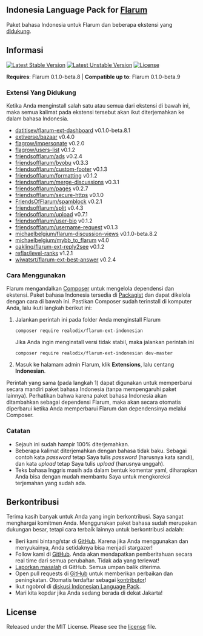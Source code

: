 ## Indonesia Language Pack for [Flarum](http://flarum.org/)

Paket bahasa Indonesia untuk Flarum dan beberapa ekstensi yang [didukung](#extensi-yang-didukung).

## Informasi
[![Latest Stable Version](https://poser.pugx.org/realodix/flarum-ext-indonesian/v/stable)](https://github.com/realodix/flarum-ext-indonesian)
[![Latest Unstable Version](https://poser.pugx.org/realodix/flarum-ext-indonesian/v/unstable)](https://github.com/realodix/flarum-ext-indonesian/archive/master.zip)
[![License](https://poser.pugx.org/realodix/flarum-ext-indonesian/license)](https://github.com/realodix/flarum-ext-indonesian/blob/master/LICENSE)

**Requires**: Flarum 0.1.0-beta.8 | **Compatible up to**: Flarum 0.1.0-beta.9

### Extensi Yang Didukung
Ketika Anda menginstall salah satu atau semua dari ekstensi di bawah ini, maka semua kalimat pada ekstensi tersebut akan ikut diterjemahkan ke dalam bahasa Indonesia.

- [datitisev/flarum-ext-dashboard](https://github.com/datitisev/flarum-ext-dashboard) v0.1.0-beta.8.1
- [extiverse/bazaar](https://github.com/extiverse/bazaar) v0.4.0
- [flagrow/impersonate](https://github.com/flagrow/impersonate) v0.2.0
- [flagrow/users-list](https://github.com/flagrow/users-list) v0.1.2
- [friendsofflarum/ads](https://github.com/friendsofflarum/ads) v0.2.4
- [friendsofflarum/byobu](https://github.com/friendsofflarum/byobu) v0.3.3
- [friendsofflarum/custom-footer](https://github.com/friendsofflarum/custom-footer) v0.1.3
- [friendsofflarum/formatting](https://github.com/friendsofflarum/formatting) v0.1.2
- [friendsofflarum/merge-discussions](https://github.com/friendsofflarum/merge-discussions) v0.3.1
- [friendsofflarum/pages](https://github.com/friendsofflarum/pages) v0.2.7
- [friendsofflarum/secure-https](https://github.com/friendsofflarum/secure-https) v0.1.0
- [FriendsOfFlarum/spamblock](https://github.com/FriendsOfFlarum/spamblock) v0.2.1
- [friendsofflarum/split](https://github.com/friendsofflarum/split) v0.4.3
- [friendsofflarum/upload](https://github.com/friendsofflarum/upload) v0.7.1
- [friendsofflarum/user-bio](https://github.com/friendsofflarum/user-bio) v0.1.2
- [friendsofflarum/username-request](https://github.com/friendsofflarum/username-request) v0.1.3
- [michaelbelgium/flarum-discussion-views](https://github.com/michaelbelgium/flarum-discussion-views) v0.1.0-beta.8.2
- [michaelbelgium/mybb_to_flarum](https://github.com/michaelbelgium/mybb_to_flarum) v4.0
- [oaklinq/flarum-ext-reply2see](https://github.com/oaklinq/flarum-ext-reply2see) v0.1.2
- [reflar/level-ranks](https://github.com/reflar/level-ranks) v1.2.1
- [wiwatsrt/flarum-ext-best-answer](https://github.com/wiwatsrt/flarum-ext-best-answer) v0.2.4

### Cara Menggunakan
Flarum mengandalkan [Composer](https://getcomposer.org/) untuk mengelola dependensi dan ekstensi. Paket bahasa Indonesia tersedia di [Packagist](https://packagist.org/packages/realodix/flarum-ext-indonesian) dan dapat dikelola dengan cara di bawah ini. Pastikan Composer sudah terinstall di komputer Anda, lalu ikuti langkah berikut ini:

1. Jalankan perintah ini pada folder Anda menginstall Flarum

       composer require realodix/flarum-ext-indonesian

    Jika Anda ingin menginstall versi tidak stabil, maka jalankan perintah ini

       composer require realodix/flarum-ext-indonesian dev-master

2. Masuk ke halamam admin Flarum, klik **Extensions**, lalu centang **Indonesian**.

Perintah yang sama (pada langkah 1) dapat digunakan untuk memperbarui secara mandiri paket bahasa Indonesia (tanpa mempengaruhi paket lainnya). Perhatikan bahwa karena paket bahasa Indonesia akan ditambahkan sebagai dependensi Flarum, maka akan secara otomatis diperbarui ketika Anda memperbarui Flarum dan dependensinya melalui Composer.


### Catatan
- Sejauh ini sudah hampir 100% diterjemahkan.
- Beberapa kalimat diterjemahkan dengan bahasa tidak baku. Sebagai contoh kata _password_ tetap Saya tulis _password_ (harusnya kata sandi), dan kata _upload_ tetap Saya tulis _upload_ (harusnya unggah).
- Teks bahasa Inggris masih ada dalam bentuk komentar yaml, diharapkan Anda bisa dengan mudah membantu Saya untuk mengkoreksi terjemahan yang sudah ada.


## Berkontribusi
Terima kasih banyak untuk Anda yang ingin berkontribusi. Saya sangat menghargai komitmen Anda. Menggunakan paket bahasa sudah merupakan dukungan besar, tetapi cara terbaik lainnya untuk berkontribusi adalah:

- Beri kami bintang/star di [GitHub](https://github.com/realodix/flarum-ext-indonesian). Karena jika Anda menggunakan dan menyukainya, Anda setidaknya bisa menjadi stargazer!
- Follow kami di [GitHub](https://github.com/realodix/flarum-ext-indonesian). Anda akan mendapatkan pemberitahuan secara real time dari semua perubahan. Tidak ada yang terlewat!
- [Laporkan masalah](https://github.com/realodix/flarum-ext-indonesian/issues) di GitHub. Semua umpan balik diterima.
- Open pull requests di [GitHub](https://github.com/realodix/flarum-ext-indonesian) untuk memberikan perbaikan dan peningkatan. Otomatis terdaftar sebagai [kontributor](https://github.com/realodix/flarum-ext-indonesian/graphs/contributors)!
- Ikut ngobrol di [diskusi Indonesian Language Pack](https://discuss.flarum.org/d/1358-indonesian-language-pack).
- Mari kita kopdar jika Anda sedang berada di dekat Jakarta!


## License
Released under the MIT License. Please see the [license](https://github.com/realodix/flarum-ext-indonesian/blob/master/LICENSE) file.

